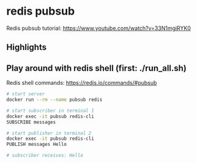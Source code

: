 # redis pubsub

Redis pubsub tutorial: <https://www.youtube.com/watch?v=33N1mgiRYK0>
<!-- Example use in GO: <https://github.com/go-redis/redis> -->

## Highlights


## Play around with redis shell (first: ./run_all.sh)

Redis shell commands: <https://redis.io/commands/#pubsub>

```bash
# start server
docker run --rm --name pubsub redis

# start subscriber in terminal 1
docker exec -it pubsub redis-cli
SUBSCRIBE messages

# start publisher in terminal 2
docker exec -it pubsub redis-cli
PUBLISH messages Hello

# subscriber receives: Hello
 ```